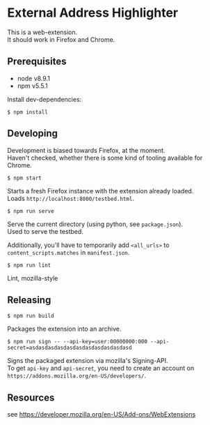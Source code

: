 # External Address Highlighter

This is a web-extension.  
It should work in Firefox and Chrome.


## Prerequisites

- node v8.9.1
- npm v5.5.1

Install dev-dependencies:

`$ npm install`


## Developing

Development is biased towards Firefox, at the moment.  
Haven't checked, whether there is some kind of tooling available for Chrome.


`$ npm start`

Starts a fresh Firefox instance with the extension already loaded.  
Loads `http://localhost:8000/testbed.html`.


`$ npm run serve`

Serve the current directory (using python, see `package.json`).  
Used to serve the testbed.

Additionally, you'll have to temporarily add `<all_urls>` to `content_scripts.matches` in `manifest.json`.


`$ npm run lint`

Lint, mozilla-style


## Releasing

`$ npm run build`

Packages the extension into an archive.


`$ npm run sign -- --api-key=user:00000000:000 --api-secret=asdasdasdasdasdasdasdasdasdasdasd`

Signs the packaged extension via mozilla's Signing-API.  
To get `api-key` and `api-secret`, you need to create an account on `https://addons.mozilla.org/en-US/developers/`.


## Resources

see https://developer.mozilla.org/en-US/Add-ons/WebExtensions
